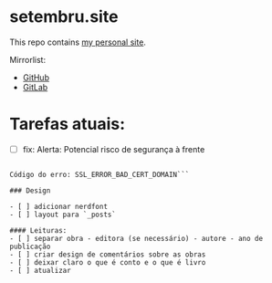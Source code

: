 # setembru.site
This repo contains [my personal site](https://www.setembru.dev.br/).

Mirrorlist:
- [GitHub](https://github.com/Setembruu/setembru-site)
- [GitLab](https://gitlab.com/Setembruu/setembru-site)

# Tarefas atuais:

- [ ] fix: Alerta: Potencial risco de segurança à frente

```Sites comprovam sua identidade através de certificados. O Firefox não confia neste site porque ele usa um certificado que não é válido para www.setembru.dev.br. O certificado só é válido para os seguintes nomes: *.github.io, github.io, githubusercontent.com, www.github.com, *.github.com, *.githubusercontent.com, github.com
 
Código do erro: SSL_ERROR_BAD_CERT_DOMAIN```

### Design

- [ ] adicionar nerdfont
- [ ] layout para `_posts`

#### Leituras:
- [ ] separar obra - editora (se necessário) - autore - ano de publicação
- [ ] criar design de comentários sobre as obras
- [ ] deixar claro o que é conto e o que é livro
- [ ] atualizar